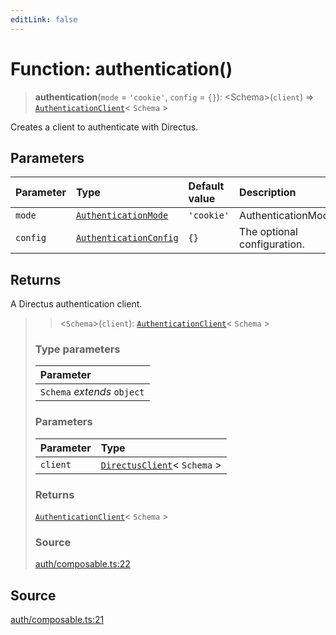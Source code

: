 ```yaml
---
editLink: false
---
```


# Function: authentication()

> **authentication**(`mode` = `'cookie'`, `config` = `{}`): \<Schema\>(`client`) =>
> [`AuthenticationClient`](../interfaces/interface.AuthenticationClient.md)\< `Schema` \>

Creates a client to authenticate with Directus.

## Parameters

| Parameter | Type                                                                      | Default value | Description                 |
| :-------- | :------------------------------------------------------------------------ | :------------ | :-------------------------- |
| `mode`    | [`AuthenticationMode`](../type-aliases/type-alias.AuthenticationMode.md)  | `'cookie'`    | AuthenticationMode          |
| `config`  | [`AuthenticationConfig`](../interfaces/interface.AuthenticationConfig.md) | `{}`          | The optional configuration. |

## Returns

A Directus authentication client.

> > \<`Schema`\>(`client`): [`AuthenticationClient`](../interfaces/interface.AuthenticationClient.md)\< `Schema` \>
>
> ### Type parameters
>
> | Parameter                   |
> | :-------------------------- |
> | `Schema` _extends_ `object` |
>
> ### Parameters
>
> | Parameter | Type                                                                                   |
> | :-------- | :------------------------------------------------------------------------------------- |
> | `client`  | [`DirectusClient`](../../types-1/interfaces/interface.DirectusClient.md)\< `Schema` \> |
>
> ### Returns
>
> [`AuthenticationClient`](../interfaces/interface.AuthenticationClient.md)\< `Schema` \>
>
> ### Source
>
> [auth/composable.ts:22](https://github.com/directus/directus/blob/7789a6c53/sdk/src/auth/composable.ts#L22)

## Source

[auth/composable.ts:21](https://github.com/directus/directus/blob/7789a6c53/sdk/src/auth/composable.ts#L21)
